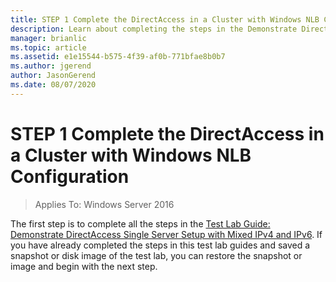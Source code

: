 ```yaml
---
title: STEP 1 Complete the DirectAccess in a Cluster with Windows NLB Configuration
description: Learn about completing the steps in the Demonstrate DirectAccess Single Server Setup with Mixed IPv4 and IPv6 test lab guide.
manager: brianlic
ms.topic: article
ms.assetid: e1e15544-b575-4f39-af0b-771bfae8b0b7
ms.author: jgerend
author: JasonGerend
ms.date: 08/07/2020
---
```

# STEP 1 Complete the DirectAccess in a Cluster with Windows NLB Configuration

>Applies To: Windows Server 2016

The first step is to complete all the steps in the [Test Lab Guide: Demonstrate DirectAccess Single Server Setup with Mixed IPv4 and IPv6](https://go.microsoft.com/fwlink/p/?LinkId=237004). If you have already completed the steps in this test lab guides and saved a snapshot or disk image of the test lab, you can restore the snapshot or image and begin with the next step.
